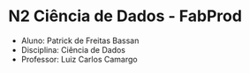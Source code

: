 # N2 Ciência de Dados - FabProd
- Aluno: Patrick de Freitas Bassan
- Disciplina: Ciência de Dados
-   Professor: Luiz Carlos Camargo
